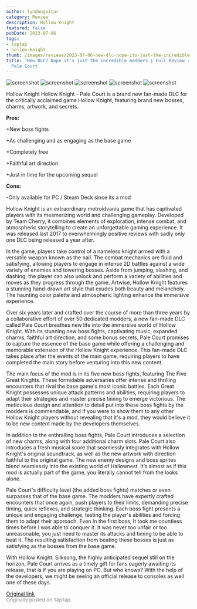 ```yaml
---
author: lyndonguitar
category: Review
description: Hollow Knight
featured: false
pubDate: 2023-07-06
tags:
- taptap
- hollow-knight
thumb: /images/reviews/2023-07-06-new-dlc-nope-its-just-the-incredible-modders--full-review---hollow-knight-pale-court-0.avif
title: 'New DLC? Nope it’s just the incredible modders | Full Review - Hollow Knight:
  Pale Court'
---
```


<div class="gallery">
  <img src="/images/reviews/2023-07-06-new-dlc-nope-its-just-the-incredible-modders--full-review---hollow-knight-pale-court-0.avif" alt="screenshot" />
  <img src="/images/reviews/2023-07-06-new-dlc-nope-its-just-the-incredible-modders--full-review---hollow-knight-pale-court-1.avif" alt="screenshot" />
  <img src="/images/reviews/2023-07-06-new-dlc-nope-its-just-the-incredible-modders--full-review---hollow-knight-pale-court-2.avif" alt="screenshot" />
  <img src="/images/reviews/2023-07-06-new-dlc-nope-its-just-the-incredible-modders--full-review---hollow-knight-pale-court-3.avif" alt="screenshot" />
  <img src="/images/reviews/2023-07-06-new-dlc-nope-its-just-the-incredible-modders--full-review---hollow-knight-pale-court-4.avif" alt="screenshot" />
</div>

Hollow Knight
Hollow Knight - Pale Court is a brand new fan-made DLC for the critically acclaimed game Hollow Knight, featuring brand new bosses, charms, artwork, and secrets.


**Pros:**


+New boss fights

+As challenging and as engaging as the base game

+Completely free

+Faithful art direction

+Just in time for the upcoming sequel


**Cons:**


-Only available for PC / Steam Deck since its a mod

Hollow Knight is an extraordinary metroidvania game that has captivated players with its mesmerizing world and challenging gameplay. Developed by Team Cherry, it combines elements of exploration, intense combat, and atmospheric storytelling to create an unforgettable gaming experience. It was released last 2017 to overwhelmingly positive reviews with sadly only one DLC being released a year after.

In the game, players take control of a nameless knight armed with a versatile weapon known as the nail. The combat mechanics are fluid and satisfying, allowing players to engage in intense 2D battles against a wide variety of enemies and towering bosses. Aside from jumping, slashing, and dashing, the player can also unlock and perform a variety of abilities and moves as they progress through the game. Artwise, Hollow Knight features a stunning hand-drawn art style that exudes both beauty and melancholy. The haunting color palette and atmospheric lighting enhance the immersive experience.

Over six years later and crafted over the course of more than three years by a collaborative effort of over 50 dedicated modders, a new fan-made DLC called Pale Court breathes new life into the immersive world of Hollow Knight. With its stunning new boss fights, captivating music, expanded charms, faithful art direction, and some bonus secrets, Pale Court promises to capture the essence of the base game while offering a challenging and memorable extension of the Hollow Knight experience. This fan-made DLC takes place after the events of the main game, requiring players to have completed the main story before venturing into this new content.

The main focus of the mod is in its five new boss fights, featuring The Five Great Knights. These formidable adversaries offer intense and thrilling encounters that rival the base game's most iconic battles. Each Great Knight possesses unique attack patterns and abilities, requiring players to adapt their strategies and master precise timing to emerge victorious. The meticulous design and attention to detail put into these boss fights by the modders is commendable, and if you were to show them to any other Hollow Knight players without revealing that it's a mod, they would believe it to be new content made by the developers themselves.

In addition to the enthralling boss fights, Pale Court introduces a selection of new charms, along with four additional charm slots. Pale Court also introduces a fresh musical score that seamlessly integrates with Hollow Knight's original soundtrack, as well as the new artwork with direction faithful to the original game. The new enemy designs and boss sprites blend seamlessly into the existing world of Hallownest. It’s almost as if this mod is actually part of the game, you literally cannot tell from the looks alone.

Pale Court's difficulty level (the added boss fights) matches or even surpasses that of the base game. The modders have expertly crafted encounters that once again, push players to their limits, demanding precise timing, quick reflexes, and strategic thinking. Each boss fight presents a unique and engaging challenge, testing the player's abilities and forcing them to adapt their approach. Even in the first boss, It took me countless times before I was able to conquer it. It was never too unfair or too unreasonable, you just need to master its attacks and timing to be able to beat it. The resulting satisfaction from beating these bosses is just as satisfying as the bosses from the base game.

With Hollow Knight: Silksong, the highly anticipated sequel still on the horizon, Pale Court arrives as a timely gift for fans eagerly awaiting its release, that is if you are playing on PC. But who knows? With the help of the developers, we might be seeing an official release to consoles as well one of these days.

[Original link](https://m.taptap.io/post/5957287?share_id=10836a2cdf0d&utm_medium=share&utm_source=discord)<br><span style="font-size: 0.95em; color: #888;">Originally posted on TapTap.</span>